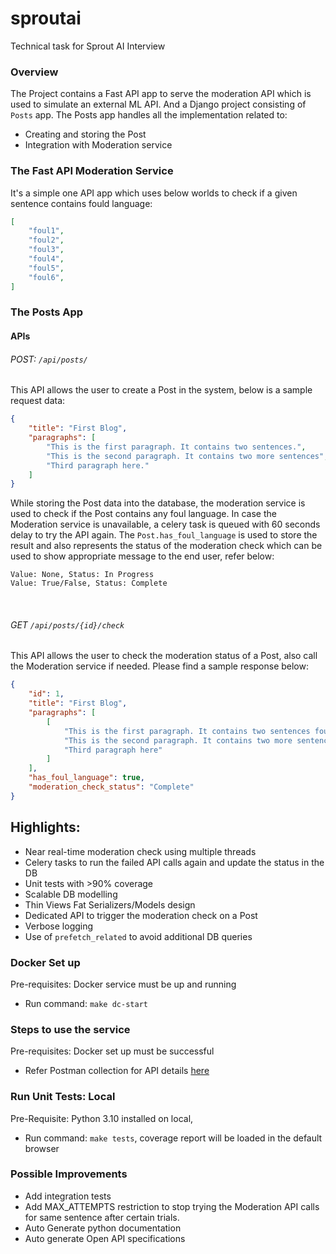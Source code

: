 # sproutai
Technical task for Sprout AI Interview

### Overview
The Project contains a Fast API app to serve the moderation API which is used to simulate an external ML API.
And a Django project consisting of `Posts` app. The Posts app handles all the implementation related to:
* Creating and storing the Post
* Integration with Moderation service


### The Fast API Moderation Service
It's a simple one API app which uses below worlds to check if a given sentence contains fould language:
```json
[
    "foul1",
    "foul2",
    "foul3",
    "foul4",
    "foul5",
    "foul6",
]
```

### The Posts App
#### APIs
###### POST: `/api/posts/`
This API allows the user to create a Post in the system, below is a sample request data:
```json
{
    "title": "First Blog",
    "paragraphs": [
        "This is the first paragraph. It contains two sentences.",
        "This is the second paragraph. It contains two more sentences",
        "Third paragraph here."
    ]
}
```
While storing the Post data into the database, the moderation service is used to check if the Post contains any foul language.
In case the Moderation service is unavailable, a celery task is queued with 60 seconds delay to try the API again.
The `Post.has_foul_language` is used to store the result and also represents the status of the moderation check which can be used to show appropriate message to the end user, refer below:
```
Value: None, Status: In Progress
Value: True/False, Status: Complete
```
<br>

###### GET `/api/posts/{id}/check`
This API allows the user to check the moderation status of a Post, also call the Moderation service if needed. Please find a sample response below:
```json
{
    "id": 1,
    "title": "First Blog",
    "paragraphs": [
        [
            "This is the first paragraph. It contains two sentences foul1",
            "This is the second paragraph. It contains two more sentences",
            "Third paragraph here"
        ]
    ],
    "has_foul_language": true,
    "moderation_check_status": "Complete"
}
```


## Highlights:
* Near real-time moderation check using multiple threads
* Celery tasks to run the failed API calls again and update the status in the DB
* Unit tests with >90% coverage
* Scalable DB modelling
* Thin Views Fat Serializers/Models design
* Dedicated API to trigger the moderation check on a Post
* Verbose logging
* Use of `prefetch_related` to avoid additional DB queries

### Docker Set up
Pre-requisites: Docker service must be up and running
* Run command: `make dc-start`

### Steps to use the service
Pre-requisites: Docker set up must be successful
* Refer Postman collection for API details [here](https://documenter.getpostman.com/view/4969182/VUxNQ7BL)

### Run Unit Tests: Local
Pre-Requisite: Python 3.10 installed on local, 
* Run command: `make tests`, coverage report will be loaded in the default browser

### Possible Improvements
* Add integration tests
* Add MAX_ATTEMPTS restriction to stop trying the Moderation API calls for same sentence after certain trials.
* Auto Generate python documentation
* Auto generate Open API specifications